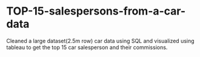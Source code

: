 # TOP-15-salespersons-from-a-car-data
Cleaned a large dataset(2.5m row) car data using SQL and visualized using tableau
to get the top 15 car salesperson and their commissions.
